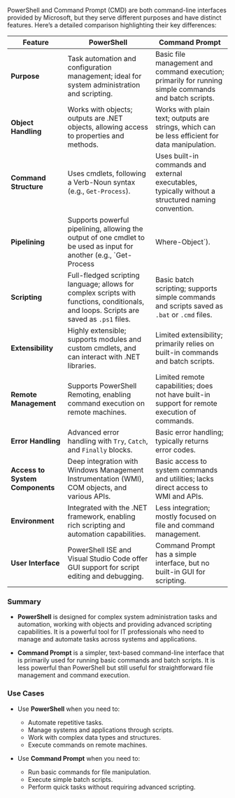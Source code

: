 PowerShell and Command Prompt (CMD) are both command-line interfaces provided by Microsoft, but they serve different purposes and have distinct features. Here’s a detailed comparison highlighting their key differences:

| Feature                     | PowerShell                             | Command Prompt                       |
|-----------------------------|---------------------------------------|-------------------------------------|
| **Purpose**                 | Task automation and configuration management; ideal for system administration and scripting. | Basic file management and command execution; primarily for running simple commands and batch scripts. |
| **Object Handling**         | Works with objects; outputs are .NET objects, allowing access to properties and methods. | Works with plain text; outputs are strings, which can be less efficient for data manipulation. |
| **Command Structure**       | Uses cmdlets, following a Verb-Noun syntax (e.g., `Get-Process`). | Uses built-in commands and external executables, typically without a structured naming convention. |
| **Pipelining**              | Supports powerful pipelining, allowing the output of one cmdlet to be used as input for another (e.g., `Get-Process | Where-Object`). | Limited pipelining capabilities; primarily works with text output, which requires parsing to use further. |
| **Scripting**               | Full-fledged scripting language; allows for complex scripts with functions, conditionals, and loops. Scripts are saved as `.ps1` files. | Basic batch scripting; supports simple commands and scripts saved as `.bat` or `.cmd` files. |
| **Extensibility**           | Highly extensible; supports modules and custom cmdlets, and can interact with .NET libraries. | Limited extensibility; primarily relies on built-in commands and batch scripts. |
| **Remote Management**       | Supports PowerShell Remoting, enabling command execution on remote machines. | Limited remote capabilities; does not have built-in support for remote execution of commands. |
| **Error Handling**          | Advanced error handling with `Try`, `Catch`, and `Finally` blocks. | Basic error handling; typically returns error codes. |
| **Access to System Components** | Deep integration with Windows Management Instrumentation (WMI), COM objects, and various APIs. | Basic access to system commands and utilities; lacks direct access to WMI and APIs. |
| **Environment**             | Integrated with the .NET framework, enabling rich scripting and automation capabilities. | Less integration; mostly focused on file and command management. |
| **User Interface**          | PowerShell ISE and Visual Studio Code offer GUI support for script editing and debugging. | Command Prompt has a simple interface, but no built-in GUI for scripting. |

### Summary
- **PowerShell** is designed for complex system administration tasks and automation, working with objects and providing advanced scripting capabilities. It is a powerful tool for IT professionals who need to manage and automate tasks across systems and applications.
  
- **Command Prompt** is a simpler, text-based command-line interface that is primarily used for running basic commands and batch scripts. It is less powerful than PowerShell but still useful for straightforward file management and command execution.

### Use Cases
- Use **PowerShell** when you need to:
  - Automate repetitive tasks.
  - Manage systems and applications through scripts.
  - Work with complex data types and structures.
  - Execute commands on remote machines.

- Use **Command Prompt** when you need to:
  - Run basic commands for file manipulation.
  - Execute simple batch scripts.
  - Perform quick tasks without requiring advanced scripting.

